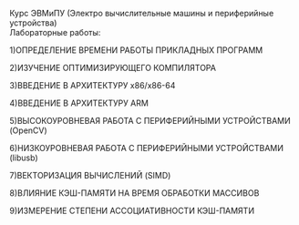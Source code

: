 Курс ЭВМиПУ (Электро вычислительные машины и периферийные устройства)  
Лабораторные работы:  
  
1)ОПРЕДЕЛЕНИЕ ВРЕМЕНИ РАБОТЫ ПРИКЛАДНЫХ ПРОГРАММ  
  
2)ИЗУЧЕНИЕ ОПТИМИЗИРУЮЩЕГО КОМПИЛЯТОРА  
  
3)ВВЕДЕНИЕ В АРХИТЕКТУРУ x86/x86-64  

4)ВВЕДЕНИЕ В АРХИТЕКТУРУ ARM    

5)ВЫСОКОУРОВНЕВАЯ РАБОТА С ПЕРИФЕРИЙНЫМИ УСТРОЙСТВАМИ (OpenCV)  
  
6)НИЗКОУРОВНЕВАЯ РАБОТА С ПЕРИФЕРИЙНЫМИ УСТРОЙСТВАМИ (libusb)   
  
7)ВЕКТОРИЗАЦИЯ ВЫЧИСЛЕНИЙ (SIMD)  
  
8)ВЛИЯНИЕ КЭШ-ПАМЯТИ НА ВРЕМЯ ОБРАБОТКИ МАССИВОВ  
  
9)ИЗМЕРЕНИЕ СТЕПЕНИ АССОЦИАТИВНОСТИ КЭШ-ПАМЯТИ  
